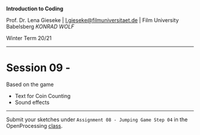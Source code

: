 **Introduction to Coding** 

Prof. Dr. Lena Gieseke | l.gieseke@filmuniversitaet.de | Film University Babelsberg *KONRAD WOLF*

Winter Term 20/21

---

# Session 09 - 

Based on the game

* Text for Coin Counting
* Sound effects

---

Submit your sketches under `Assignment 08 - Jumping Game Step 04` in the OpenProcessing [class](https://www.openprocessing.org/class/64768).




